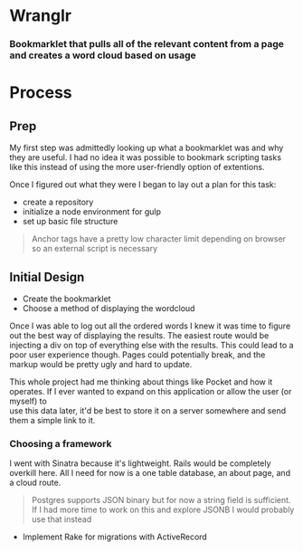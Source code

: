 # Wranglr 

### Bookmarklet that pulls all of the relevant content from a page and creates a word cloud based on usage

# Process

## Prep 

My first step was admittedly looking up what a bookmarklet was and why they are useful. 
I had no idea it was possible to bookmark scripting tasks like this instead of using the more
user-friendly option of extentions. 

Once I figured out what they were I began to lay out a plan for this task: 

- create a repository
- initialize a node environment for gulp 
- set up basic file structure 

> Anchor tags have a pretty low character limit depending on browser so an external script is necessary

## Initial Design

-  Create the bookmarklet
-  Choose a method of displaying the wordcloud 

Once I was able to log out all the ordered words I knew it was time to figure
out the best way of displaying the results. The easiest route would be injecting a 
div on top of everything else with the results. This could lead to a poor user
experience though. Pages could potentially break, and the markup would be pretty
ugly and hard to update.

This whole project had me thinking about things like Pocket and how it operates. 
If I ever wanted to expand on this application or allow the user (or myself) to  
use this data later, it'd be best to store it on a server somewhere and send them 
a simple link to it. 

### Choosing a framework 

I went with Sinatra because it's lightweight. Rails would be completely overkill here.
All I need for now is a one table database, an about page, and a cloud route. 

> Postgres supports JSON binary but for now a string field is sufficient. If I had 
> more time to work on this and explore JSONB I would probably use that instead

- Implement Rake for migrations with ActiveRecord








